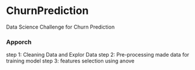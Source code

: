 # ChurnPrediction
Data Science Challenge for Churn Prediction

### Apporch
step 1: Cleaning Data and Explor Data
step 2: Pre-processing made data for training model
step 3: features selection using anove 

